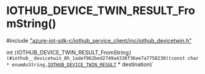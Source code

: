 # IOTHUB_DEVICE_TWIN_RESULT_FromString()

\#include ["azure-iot-sdk-c/iothub_service_client/inc/iothub_devicetwin.h"](../iot-c-ref-iothub-devicetwin-h.md)  

int `[`IOTHUB_DEVICE_TWIN_RESULT_FromString`](#iothub__devicetwin_8h_1adef962bed2749a4338f36ee7a7758230)(const char * enumAsString,`[`IOTHUB_DEVICE_TWIN_RESULT`](#iothub__devicetwin_8h_1a525b37a828b2aca15b247cc5ca1c494b) * destination)`


